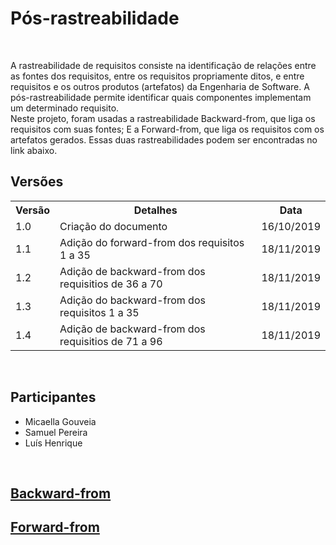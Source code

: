 #  Pós-rastreabilidade
<div class="line"></div>

<p align="justify">&emsp;

A rastreabilidade de requisitos consiste na identificação de relações entre as fontes dos requisitos, entre os requisitos propriamente ditos, e entre requisitos e os outros produtos (artefatos) da Engenharia de Software. A pós-rastreabilidade permite identificar quais componentes implementam um determinado requisito.
<br>
Neste projeto, foram usadas a rastreabilidade Backward-from, que liga os requisitos com suas fontes; E a Forward-from, que liga os requisitos com os artefatos gerados. Essas duas rastreabilidades podem ser encontradas no link abaixo.

</p>

## Versões

<table class="versions">
	<tr>
		<th class="version_header">Versão</th>
		<th>Detalhes</th>
		<th>Data</th>
	</tr>
	<tr>
		<td>1.0</td>
		<td>Criação do documento</td>
		<td>16/10/2019</td>
	</tr>
	<tr>
		<td>1.1</td>
		<td>Adição do forward-from dos requisitos 1 a 35</td>
		<td>18/11/2019</td>
	</tr>
	<tr>
		<td>1.2</td>
		<td>Adição de backward-from dos requisitios de 36 a 70</td>
		<td>18/11/2019</td>
	</tr>
	<tr>
		<td>1.3</td>
		<td>Adição do backward-from dos requisitos 1 a 35</td>
		<td>18/11/2019</td>
	</tr>
	<tr>
		<td>1.4</td>
		<td>Adição de backward-from dos requisitios de 71 a 96</td>
		<td>18/11/2019</td>
	</tr>
</table> 
<br>

## Participantes
- Micaella Gouveia
- Samuel Pereira
- Luís Henrique
<br>

## [Backward-from](backward_from.md)
## [Forward-from](forward_from.md)
